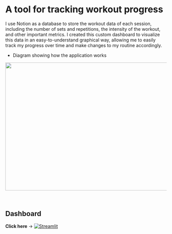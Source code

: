 # A tool for tracking workout progress

I use Notion as a database to store the workout data of each session, including the number of sets and repetitions, the intensity of the workout, and other important metrics. I created this custom dashboard to visualize this data in an easy-to-understand graphical way, allowing me to easily track my progress over time and make changes to my routine accordingly. 

- Diagram showing how the application works
<p align="center">
<img src="https://user-images.githubusercontent.com/13052324/201627115-3e7976da-a8cc-4211-be73-7ae31d08f065.jpg" width="700" height="400">
</p>


<br />

## Dashboard
**Click here** &#8594;
[![Streamlit](https://static.streamlit.io/badges/streamlit_badge_black_white.svg)](https://arcb01-workout-tracker-workout-dashboard-6u1ewl.streamlit.app/)

